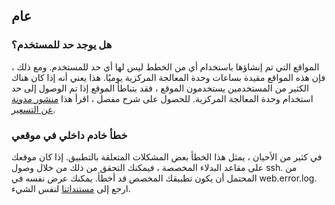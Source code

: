 ## عام

### هل يوجد حد للمستخدم؟

المواقع التي تم إنشاؤها باستخدام أي من الخطط ليس لها أي حد للمستخدم. ومع ذلك ، فإن هذه المواقع مقيدة بساعات وحدة المعالجة المركزية يوميًا. هذا يعني أنه إذا كان هناك الكثير من المستخدمين يستخدمون الموقع ، فقد يتباطأ الموقع إذا تم الوصول إلى حد استخدام وحدة المعالجة المركزية. للحصول على شرح مفصل ، اقرأ هذا [منشور مدونة عن التسعير](https://frappecloud.com/blog/frappe-cloud/frappe-cloud-pricing).

### خطأ خادم داخلي في موقعي

في كثير من الأحيان ، يمثل هذا الخطأ بعض المشكلات المتعلقة بالتطبيق. إذا كان موقعك على مقاعد البدلاء المخصصة ، فيمكنك التحقق من ذلك من خلال وصول ssh. من المحتمل أن يكون تطبيقك المخصص قد أخطأ. يمكنك عرض نفسه في web.error.log. ارجع إلى [مستنداتنا](https://frappecloud.com/docs/benches/debugging) لنفس الشيء.